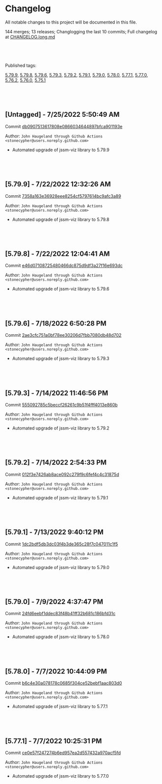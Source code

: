 # Changelog

All notable changes to this project will be documented in this file.

144 merges; 13 releases; Changlogging the last 10 commits; Full changelog at [CHANGELOG.long.md](CHANGELOG.long.md)



&nbsp;

&nbsp;

Published tags:

<a href="#5__79__9">5.79.9</a>, <a href="#5__79__8">5.79.8</a>, <a href="#5__79__6">5.79.6</a>, <a href="#5__79__3">5.79.3</a>, <a href="#5__79__2">5.79.2</a>, <a href="#5__79__1">5.79.1</a>, <a href="#5__79__0">5.79.0</a>, <a href="#5__78__0">5.78.0</a>, <a href="#5__77__1">5.77.1</a>, <a href="#5__77__0">5.77.0</a>, <a href="#5__76__2">5.76.2</a>, <a href="#5__76__0">5.76.0</a>, <a href="#5__75__1">5.75.1</a>





&nbsp;

&nbsp;

## [Untagged] - 7/25/2022 5:50:49 AM

Commit [db0907513617808e0866034644897bfca901193e](https://github.com/StoneCypher/jssm/commit/db0907513617808e0866034644897bfca901193e)

Author: `John Haugeland through Github Actions <stonecypher@users.noreply.github.com>`

  * Automated upgrade of jssm-viz library to 5.79.9




&nbsp;

&nbsp;

<a name="5__79__9" />

## [5.79.9] - 7/22/2022 12:32:26 AM

Commit [7358a163e36928eee8254cf5797614bc9afc3a89](https://github.com/StoneCypher/jssm/commit/7358a163e36928eee8254cf5797614bc9afc3a89)

Author: `John Haugeland through Github Actions <stonecypher@users.noreply.github.com>`

  * Automated upgrade of jssm-viz library to 5.79.8




&nbsp;

&nbsp;

<a name="5__79__8" />

## [5.79.8] - 7/22/2022 12:04:41 AM

Commit [e46d07108725480466dc875d9df3a27f16e693dc](https://github.com/StoneCypher/jssm/commit/e46d07108725480466dc875d9df3a27f16e693dc)

Author: `John Haugeland through Github Actions <stonecypher@users.noreply.github.com>`

  * Automated upgrade of jssm-viz library to 5.79.6




&nbsp;

&nbsp;

<a name="5__79__6" />

## [5.79.6] - 7/18/2022 6:50:28 PM

Commit [2ae3cfc751a0bf78ee30206d7fbb7080db48d702](https://github.com/StoneCypher/jssm/commit/2ae3cfc751a0bf78ee30206d7fbb7080db48d702)

Author: `John Haugeland through Github Actions <stonecypher@users.noreply.github.com>`

  * Automated upgrade of jssm-viz library to 5.79.3




&nbsp;

&nbsp;

<a name="5__79__3" />

## [5.79.3] - 7/14/2022 11:46:56 PM

Commit [555092785c5beccf26261c9b51f4fff4013e860b](https://github.com/StoneCypher/jssm/commit/555092785c5beccf26261c9b51f4fff4013e860b)

Author: `John Haugeland through Github Actions <stonecypher@users.noreply.github.com>`

  * Automated upgrade of jssm-viz library to 5.79.2




&nbsp;

&nbsp;

<a name="5__79__2" />

## [5.79.2] - 7/14/2022 2:54:33 PM

Commit [012f3e7426ab8ace092c279f9c6fef4c4c31875d](https://github.com/StoneCypher/jssm/commit/012f3e7426ab8ace092c279f9c6fef4c4c31875d)

Author: `John Haugeland through Github Actions <stonecypher@users.noreply.github.com>`

  * Automated upgrade of jssm-viz library to 5.79.1




&nbsp;

&nbsp;

<a name="5__79__1" />

## [5.79.1] - 7/13/2022 9:40:12 PM

Commit [1dc2bdf5db3dc03f4b3de365c28f7c047011c1f5](https://github.com/StoneCypher/jssm/commit/1dc2bdf5db3dc03f4b3de365c28f7c047011c1f5)

Author: `John Haugeland through Github Actions <stonecypher@users.noreply.github.com>`

  * Automated upgrade of jssm-viz library to 5.79.0




&nbsp;

&nbsp;

<a name="5__79__0" />

## [5.79.0] - 7/9/2022 4:37:47 PM

Commit [24fd6eebf1ddec83f48b41ff32b681c186bfd31c](https://github.com/StoneCypher/jssm/commit/24fd6eebf1ddec83f48b41ff32b681c186bfd31c)

Author: `John Haugeland through Github Actions <stonecypher@users.noreply.github.com>`

  * Automated upgrade of jssm-viz library to 5.78.0




&nbsp;

&nbsp;

<a name="5__78__0" />

## [5.78.0] - 7/7/2022 10:44:09 PM

Commit [b6c4e30a078178c0685f304ce52bebf1aac803d0](https://github.com/StoneCypher/jssm/commit/b6c4e30a078178c0685f304ce52bebf1aac803d0)

Author: `John Haugeland through Github Actions <stonecypher@users.noreply.github.com>`

  * Automated upgrade of jssm-viz library to 5.77.1




&nbsp;

&nbsp;

<a name="5__77__1" />

## [5.77.1] - 7/7/2022 10:25:31 PM

Commit [ce0e57f247274b6ed957ea2d557432a970acf5fd](https://github.com/StoneCypher/jssm/commit/ce0e57f247274b6ed957ea2d557432a970acf5fd)

Author: `John Haugeland through Github Actions <stonecypher@users.noreply.github.com>`

  * Automated upgrade of jssm-viz library to 5.77.0